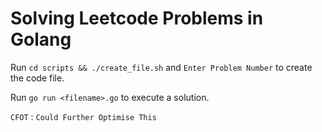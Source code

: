 # Solving Leetcode Problems in Golang

Run `cd scripts && ./create_file.sh` and `Enter Problem Number` to create the code file.

Run `go run <filename>.go` to execute a solution.

`CFOT` : `Could Further Optimise This`